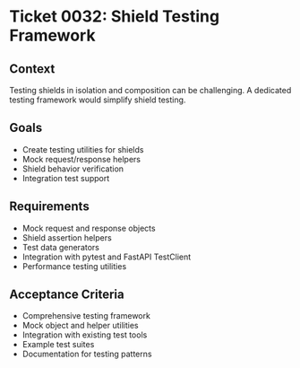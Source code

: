 # Ticket 0032: Shield Testing Framework

## Context
Testing shields in isolation and composition can be challenging. A dedicated testing framework would simplify shield testing.

## Goals
- Create testing utilities for shields
- Mock request/response helpers
- Shield behavior verification
- Integration test support

## Requirements
- Mock request and response objects
- Shield assertion helpers
- Test data generators
- Integration with pytest and FastAPI TestClient
- Performance testing utilities

## Acceptance Criteria
- Comprehensive testing framework
- Mock object and helper utilities
- Integration with existing test tools
- Example test suites
- Documentation for testing patterns